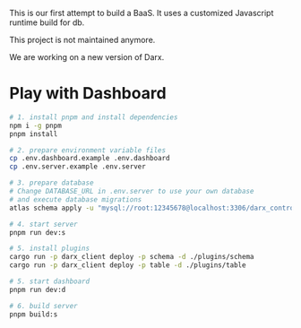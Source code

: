 This is our first attempt to build a BaaS. It uses a customized Javascript runtime build for db.

This project is not maintained anymore. 

We are working on a new version of Darx.

# Play with Dashboard

```bash
# 1. install pnpm and install dependencies
npm i -g pnpm
pnpm install

# 2. prepare environment variable files
cp .env.dashboard.example .env.dashboard
cp .env.server.example .env.server

# 3. prepare database
# Change DATABASE_URL in .env.server to use your own database
# and execute database migrations
atlas schema apply -u "mysql://root:12345678@localhost:3306/darx_control" --to file://crates/control_plane/schema.hcl

# 4. start server
pnpm run dev:s

# 5. install plugins
cargo run -p darx_client deploy -p schema -d ./plugins/schema
cargo run -p darx_client deploy -p table -d ./plugins/table

# 5. start dashboard
pnpm run dev:d

# 6. build server
pnpm build:s
```
